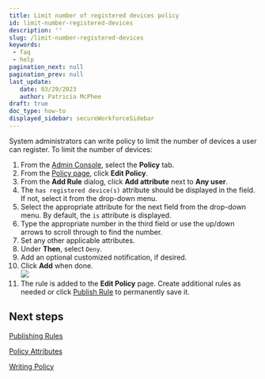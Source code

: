 ```yaml
---
title: Limit number of registered devices policy
id: limit-number-registered-devices
description: ''
slug: /limit-number-registered-devices
keywords: 
 - faq
 - help
pagination_next: null
pagination_prev: null
last_update: 
   date: 03/29/2023
   author: Patricia McPhee
draft: true
doc_type: how-to
displayed_sidebar: secureWorkforceSidebar
---
```



System administrators can write policy to limit the number of devices a user can register. To limit the number of devices:

1.  From the [Admin Console](/docs/secure-work/workforce-settings/admin-console/admin-console-login), select the **Policy** tab.
2.  From the [Policy page](/docs/secure-work/workforce-settings/policy/policy-writing/writing-policy#creating-rules), click **Edit Policy**. 
3.  From the **Add Rule** dialog, click **Add attribute** next to **Any user**.
4.  The `has registered device(s)` attribute should be displayed in the field. If not, select it from the drop-down menu.
5.  Select the appropriate attribute for the next field from the drop-down menu. By default, the `is` attribute is displayed.
6.  Type the appropriate number in the third field or use the up/down arrows to scroll through to find the number. 
7.  Set any other applicable attributes.
8.  Under **Then**, select `Deny`.
9.  Add an optional customized notification, if desired.
10.  Click **Add** when done.  
    ![](/images/policy/add_rule_deny_registered_devices.PNG)
11.  The rule is added to the **Edit Policy** page. Create additional rules as needed or click [Publish Rule](/docs/secure-work/workforce-settings/policy/policy-publish-rules/publishing-rules) to permanently save it.

## Next steps

[Publishing Rules](/docs/secure-work/workforce-settings/policy/policy-publish-rules/publishing-rules)

[Policy Attributes](/docs/secure-work/workforce-settings/policy/policy-writing/policy-attributes)

[Writing Policy](/docs/secure-work/workforce-settings/policy/policy-writing/writing-policy)